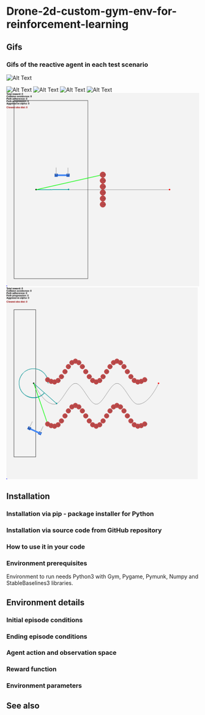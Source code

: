 # Drone-2d-custom-gym-env-for-reinforcement-learning
## Gifs
### Gifs of the reactive agent in each test scenario

<img src="Gifs/agent_19/S_parallel.gif" alt="Alt Text" width="500" height="500" loop>

![Alt Text](Gifs/agent_19/corridor.gif)
![Alt Text](Gifs/agent_19/impossible.gif)
![Alt Text](Gifs/agent_19/large.gif)
![Alt Text](Gifs/agent_19/parallel.gif)
![Alt Text](Gifs/agent_19/perpendicular.gif)
<img src="Gifs/agent_19/S_corridor.gif" alt="Alt Text" width="500" height="500" loop>

## Installation

### Installation via pip - package installer for Python

### Installation via source code from GitHub repository

### How to use it in your code

### Environment prerequisites

Environment to run needs Python3 with Gym, Pygame, Pymunk, Numpy and StableBaselines3
libraries.

## Environment details

### Initial episode conditions

### Ending episode conditions

### Agent action and observation space

### Reward function

### Environment parameters


## See also

